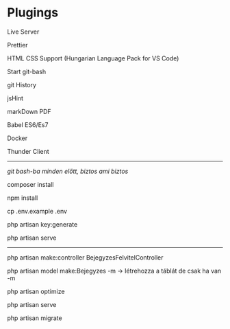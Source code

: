 # Plugings

Live Server

Prettier

HTML CSS Support  (Hungarian Language Pack for VS Code)

Start git-bash

git History

jsHint

markDown PDF

Babel ES6/Es7

Docker

Thunder Client

-----------------------------------

*git bash-ba minden előtt, biztos ami biztos*

composer install

npm install

cp .env.example .env

php artisan key:generate

php artisan serve


-----------------------------------


php artisan make:controller BejegyzesFelvitelController

php artisan model make:Bejegyzes -m -> létrehozza a táblát de csak ha van -m

php artisan optimize

php artisan serve  

php artisan migrate


